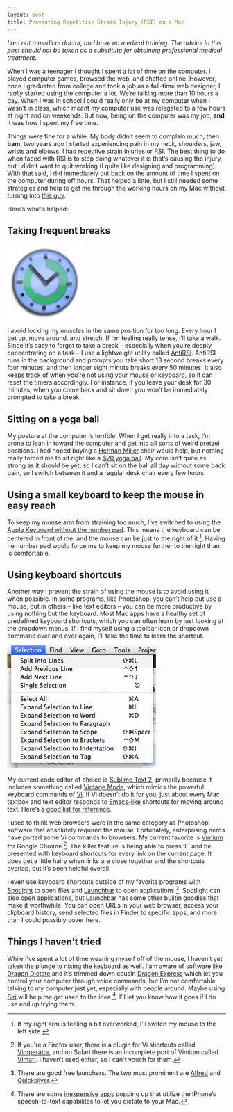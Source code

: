 ```yaml
---
layout: post
title: Preventing Repetitive Strain Injury (RSI) on a Mac
---
```

*I am not a medical doctor, and have no medical training. The advice in this post should not be taken as a substitute for obtaining professional medical treatment.*

When I was a teenager I thought I spent a lot of time on the computer. I played computer games, browsed the web, and chatted online. However, once I graduated from college and took a job as a full-time web designer, I *really* started using the computer a lot. We’re talking more than 10 hours a day. When I was in school I could really only be at my computer when I wasn’t in class, which meant my computer use was relegated to a few hours at night and on weekends. But now, being on the computer was my job, **and** it was how I spent my free time.

Things were fine for a while. My body didn’t seem to complain much, then **bam**, two years ago I started experiencing pain in my neck, shoulders, jaw, wrists and elbows. I had [repetitive strain injuries or RSI](https://en.wikipedia.org/wiki/Repetitive_strain_injury). The best thing to do when faced with RSI is to stop doing whatever it is that’s causing the injury, but I didn’t want to quit working (I quite like designing and programming). With that said, I did immediately cut back on the amount of time I spent on the computer during off hours. That helped a little, but I still needed some strategies and help to get me through the working hours on my Mac without turning into [this guy](https://en.wikipedia.org/wiki/Quasimodo). 

Here’s what’s helped:

## Taking frequent breaks

<a href="http://itunes.apple.com/us/app/antirsi/id442007571?mt=12&amp;partnerId=30&amp;siteID=cxyf8xxWmGo"><img src="/blog/images/2012/02/antirsi-icon.png" alt="AntiRSI Icon" class="alignright"></a>

I avoid locking my muscles in the same position for too long. Every hour I get up, move around, and stretch. If I’m feeling really tense, I’ll take a walk. Since it’s easy to forget to take a break – especially when you’re deeply concentrating on a task – I use a lightweight utility called [AntiRSI](http://itunes.apple.com/us/app/antirsi/id442007571?mt=12&amp;partnerId=30&amp;siteID=cxyf8xxWmGo). AntiRSI runs in the background and prompts you take short 13 second breaks every four minutes, and then longer eight minute breaks every 50 minutes. It also keeps track of when you’re not using your mouse or keyboard, so it can reset the timers accordingly. For instance, if you leave your desk for 30 minutes, when you come back and sit down you won’t be immediately prompted to take a break.

## Sitting on a yoga ball

My posture at the computer is terrible. When I get really into a task, I’m prone to lean in toward the computer and get into all sorts of weird pretzel positions. I had hoped buying a [Herman Miller](http://www.hermanmiller.com/) chair would help, but nothing really forced me to sit right like a [$20 yoga ball](https://www.amazon.com/dp/B000VDTEDA/ref=as_li_ss_til?tag=chrisltd-20&camp=0&creative=0&linkCode=as4&creativeASIN=B000VDTEDA&adid=0VSTD2SBMCQDSXMMXA6Y&). My core isn’t quite as strong as it should be yet, so I can’t sit on the ball all day without some back pain, so I switch between it and a regular desk chair every few hours.

## Using a small keyboard to keep the mouse in easy reach

To keep my mouse arm from straining too much, I’ve switched to using the [Apple Keyboard without the number pad](http://amzn.com/B005DLDO4U). This means the keyboard can be centered in front of me, and the mouse can be just to the right of it [^switch]. Having he number pad would force me to keep my mouse further to the right than is comfortable.

## Using keyboard shortcuts

Another way I prevent the strain of using the mouse is to avoid using it when possible. In some programs, like Photoshop, you can’t help but use a mouse, but in others – like text editors – you can be more productive by using nothing but the keyboard. Most Mac apps have a healthy set of predefined keyboard shortcuts, which you can often learn by just looking at the dropdown menus. If I find myself using a toolbar icon or dropdown command over and over again, I’ll take the time to learn the shortcut.

![Mac OS X dropdown menu](/blog/images/2012/02/dropdown-screenshot.png)

My current code editor of choice is [Sublime Text 2](http://www.sublimetext.com/2), primarily because it includes something called [Vintage Mode](http://www.sublimetext.com/docs/2/vintage.html), which mimics the powerful keyboard commands of [Vi](https://en.wikipedia.org/wiki/Vi). If Vi doesn’t do it for you, just about every Mac textbox and text editor responds to [Emacs-like](https://en.wikipedia.org/wiki/Emacs) shortcuts for moving around text. Here’s [a good list for reference](http://stackoverflow.com/a/434046).

I used to think web browsers were in the same category as Photoshop, software that absolutely required the mouse. Fortunately, enterprising nerds have ported some Vi commands to browsers. My current favorite is [Vimium](http://vimium.github.com/) for Google Chrome [^otherbrowsers]. The killer feature is being able to press ‘F’ and be presented with keyboard shortcuts for every link on the current page. It does get a little hairy when links are close together and the shortcuts overlap, but it’s been helpful overall.

I even use keyboard shortcuts outside of my favorite programs with <a href="https://en.wikipedia.org/wiki/Spotlight_(software)">Spotlight</a> to open files and [Launchbar](http://www.obdev.at/products/launchbar/index.html) to open applications [^otherlaunchers]. Spotlight can also open applications, but Launchbar has some other builtin goodies that make it worthwhile. You can open URLs in your web browser, access your clipboard history, send selected files in Finder to specific apps, and more than I could possibly cover here.

## Things I haven’t tried

While I’ve spent a lot of time weaning myself off of the mouse, I haven’t yet taken the plunge to nixing the keyboard as well. I am aware of software like [Dragon Dictate](http://store.apple.com/us/product/H2569LL/A/Dragon-Dictate-2) and it’s trimmed down cousin [Dragon Express](http://click.linksynergy.com/fs-bin/stat?id=cxyf8xxWmGo&amp;offerid=146261&amp;type=3&amp;subid=0&amp;tmpid=1826&amp;RD_PARM1=http%253A%252F%252Fitunes.apple.com%252Fus%252Fapp%252Fdragon-express%252Fid458613689%253Fmt%253D12%2526uo%253D4%2526partnerId%253D30) which let you control your computer through voice commands, but I’m not comfortable talking to my computer just yet, especially with people around. Maybe using [Siri](http://www.apple.com/iphone/features/siri.html) will help me get used to the idea [^iphone]. I’ll let you know how it goes if I do use end up trying them.

[^switch]: If my right arm is feeling a bit overworked, I’ll switch my mouse to the left side.

[^otherbrowsers]: If you're a Firefox user, there is a plugin for Vi shortcuts called [Vimperator](http://www.vimperator.org/vimperator/), and on Safari there is an incomplete port of Vimium called [Vimari](https://github.com/guyht/vimari). I haven’t used either, so I can't vouch for them.

[^otherlaunchers]: There are good free launchers. The two most prominent are [Alfred](http://itunes.apple.com/us/app/alfred/id405843582?mt=12&amp;partnerId=30&amp;siteID=cxyf8xxWmGo) and [Quicksilver](http://qsapp.com/).

[^iphone]: There are some [inexpensive](http://itunes.apple.com/us/app/dictabulus-speech-text-mac/id476578212?mt=8&amp;ign-mpt=uo%3D4&amp;partnerId=30&amp;siteID=cxyf8xxWmGo) [apps](http://itunes.apple.com/us/app/vocal-vocally-control-your/id486323196?mt=8&amp;ign-mpt=uo%3D4&amp;partnerId=30&amp;siteID=cxyf8xxWmGo) popping up that utilize the iPhone’s speech-to-text capabilites to let you dictate to your Mac.